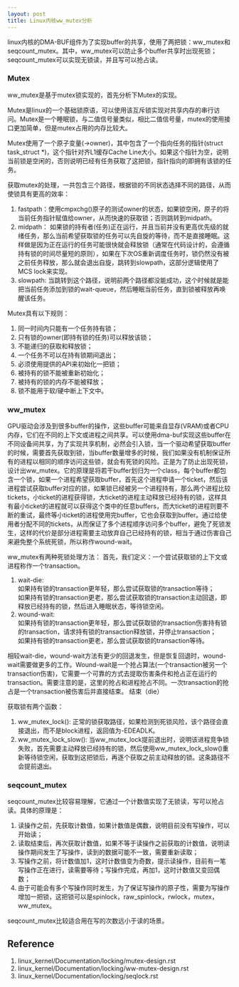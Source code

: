 ```yaml
---
layout: post
title: Linux内核ww_mutex分析
---
```


linux内核的DMA-BUF组件为了实现buffer的共享，使用了两把锁：ww_mutex和seqcount_mutex。其中，ww_mutex可以防止多个buffer共享时出现死锁；seqcount_mutex可以实现无锁读，并且写可以抢占读。

### Mutex

ww_mutex是基于mutex锁实现的，首先分析下Mutex的实现。

Mutex是linux的一个基础锁原语，可以使用该互斥锁实现对共享内存的串行访问。Mutex是一个睡眠锁，与二值信号量类似，相比二值信号量，mutex的使用接口更加简单，但是mutex占用的内存比较大。

Mutex使用了一个原子变量(->owner)，其中包含了一个指向任务的指针(struct task_struct *)，这个指针对齐L1缓存Cache Line大小。如果这个指针为空，说明当前锁是空闲的，否则说明已经有任务获取了这把锁，指针指向的即拥有该锁的任务。

获取mutex的处理，一共包含三个路径，根据锁的不同状态选择不同的路径，从而使锁具有更高的效率：
1. fastpath：使用cmpxchg()原子的测试owner的状态，如果锁空闲，原子的将当前任务指针赋值给owner，从而快速的获取锁；否则跳转到midpath。
2. midpath： 如果锁的持有者(任务)正在运行，并且当前并没有更高优先级的就绪任务，那么当前希望获取锁的任务可以先自旋的等待，而不是直接睡眠。这样做是因为正在运行的任务可能很快就会释放锁（通常在代码设计的，会遵循持有锁的时间尽量短的原则），如果在下次OS重新调度任务时，锁仍然没有被之前任务释放，那么就会退出自旋，跳转到slowpath，这部分逻辑使用了MCS lock来实现。
3. slowpath: 当跳转到这个路径，说明前两个路径都没能成功，这个时候就是能把当前任务添加到锁的wait-queue，然后睡眠当前任务，直到锁被释放再唤醒该任务。

Mutex具有以下规则：
1. 同一时间内只能有一个任务持有锁；
2. 只有锁的owner(即持有锁的任务)可以释放该锁；
3. 不能递归的获取和释放锁；
4. 一个任务不可以在持有锁期间退出；
5. 必须使用提供的API来初始化一把锁；
6. 被持有的锁不能被重新初始化；
7. 被持有的锁的内存不能被释放；
8. 锁不能用于软/硬中断上下文中。

### ww_mutex

GPU驱动会涉及到很多buffer的操作，这些buffer可能来自显存(VRAM)或者CPU内存，它们在不同的上下文或进程之间共享。可以使用dma-buf实现这些buffer在不同设备间共享，为了实现共享机制，必然会引入锁，当一个驱动希望获取buffer的时候，需要首先获取到锁，当buffer数量增多的时候，我们如果没有机制保证所有的进程以相同的顺序访问这些锁，就会有死锁的风险。正是为了防止出现死锁，设计出ww_mutex。它的原理是将若干buffer划归为一个class，每个buffer都包含一个锁，如果一个进程希望获取buffer，首先这个进程申请一个ticket，然后该进程尝试获取buffer对应的锁，如果锁已经被另一个进程持有，那么两个进程比较tickets，小ticket的进程获得锁，大ticket的进程主动释放已经持有的锁，这样具有最小ticket的进程就可以获得这个类中的任意buffers，而大ticket的进程则要不断的重试，最终等小ticket的进程使用完buffer，它也会获取到buffer。通过给使用者分配不同的tickets，从而保证了多个进程顺序访问多个buffer，避免了死锁发生，这样的代价是部分进程需要主动放弃自己已经持有的锁，相当于通过伤害自己来避免整个系统死锁，所以称作wound-wait。

ww_mutex有两种死锁处理方法：
首先，我们定义：一个尝试获取锁的上下文或进程称作一个transaction。
1. wait-die:  
    如果持有锁的transaction更年轻，那么尝试获取锁的transaction等待；  
    如果持有锁的transaction更老，那么尝试获取锁的transaction主动回退，即释放已经持有的锁，然后进入睡眠状态，等待锁空闲。
2. wound-wait:  
    如果持有锁的transaction更年轻，那么尝试获取锁的transaction伤害持有锁的transaction，请求持有锁的transaction释放锁，并停止transaction；  
    如果持有锁的transaction更老，那么尝试获取锁的transaction等待。

相较wait-die，wound-wait方法有更少的回退发生，但是恢复回退时，wound-wait需要做更多的工作。Wound-wait是一个抢占算法(一个transaction被另一个transaction伤害)，它需要一个可靠的方式去提取伤害条件和抢占正在运行的transaction。需要注意的是，这里的抢占和进程抢占不同。一次transaction的抢占是一个transaction被伤害后并直接结束。
结束（die）

获取锁有两个函数：
1. ww_mutex_lock():
    正常的锁获取路径，如果检测到死锁风险，该个路径会直接退出，而不是block进程，返回值为-EDEADLK。
2. ww_mutex_lock_slow():
    当ww_mutex_lock提前退出时，说明该进程竞争锁失败，首先需要主动释放已经持有的锁，然后使用ww_mutex_lock_slow()重新等待锁空闲，获取到这把锁后，再逐个获取之前主动释放的锁。这条路径不会提前退出。

### seqcount_mutex

seqcount_mutex比较容易理解，它通过一个计数值实现了无锁读，写可以抢占读。具体的原理是：
1. 读操作之前，先获取计数值，如果计数值是偶数，说明目前没有写操作，可以开始读；
2. 读取结束后，再次获取计数值，如果不等于读操作之前获取的计数值，说明读操作期间发生了写操作，读到的数据可能不一致，需要重新读取；
3. 写操作之前，将计数值加1，这时计数值变为奇数，提示读操作，目前有一笔写操作正在进行，读需要等待；写操作完成，再加1，这时计数值又变回偶数；
4. 由于可能会有多个写操作同时发生，为了保证写操作的原子性，需要为写操作增加一把锁，这把锁可以是spinlock，raw_spinlock，rwlock，mutex，ww_mutex。

seqcount_mutex比较适合用在写的次数远小于读的场景。

## Reference
1. linux_kernel/Documentation/locking/mutex-design.rst
2. linux_kernel/Documentation/locking/ww-mutex-design.rst
3. linux_kernel/Documentation/locking/seqlock.rst
